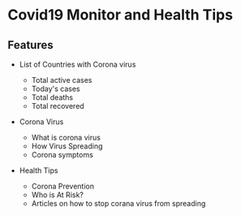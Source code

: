 # Covid19 Monitor and Health Tips 

<h2>Features</h2>

- List of Countries with Corona virus
  - Total active cases
  - Today's cases
  - Total deaths
  - Total recovered

- Corona Virus
  - What is corona virus 
  - How Virus Spreading
  - Corona symptoms

- Health Tips
  - Corona Prevention
  - Who is At Risk?
  - Articles on how to stop corana virus from spreading
